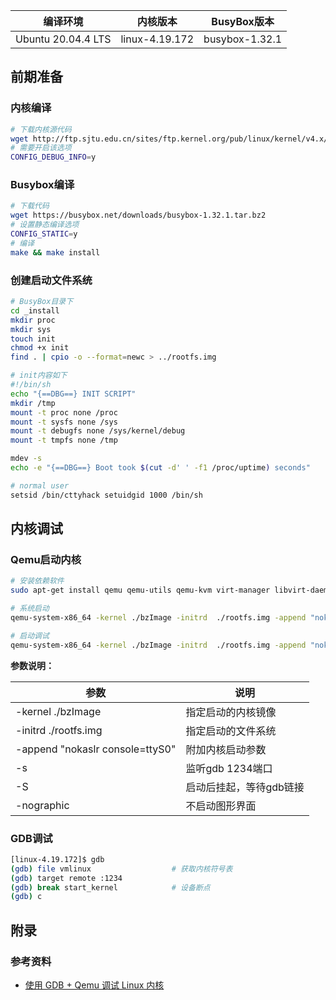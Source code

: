 | 编译环境           | 内核版本       | BusyBox版本    |
| ------------------ | -------------- | -------------- |
| Ubuntu 20.04.4 LTS | linux-4.19.172 | busybox-1.32.1 |



## 前期准备

### 内核编译

```bash
# 下载内核源代码
wget http://ftp.sjtu.edu.cn/sites/ftp.kernel.org/pub/linux/kernel/v4.x/linux-4.19.172.tar.gz
# 需要开启该选项
CONFIG_DEBUG_INFO=y 
```

### Busybox编译

```bash
# 下载代码
wget https://busybox.net/downloads/busybox-1.32.1.tar.bz2
# 设置静态编译选项
CONFIG_STATIC=y
# 编译
make && make install
```

### 创建启动文件系统

```bash
# BusyBox目录下
cd _install
mkdir proc
mkdir sys
touch init
chmod +x init
find . | cpio -o --format=newc > ../rootfs.img
```

```bash
# init内容如下
#!/bin/sh
echo "{==DBG==} INIT SCRIPT"
mkdir /tmp
mount -t proc none /proc
mount -t sysfs none /sys
mount -t debugfs none /sys/kernel/debug
mount -t tmpfs none /tmp

mdev -s 
echo -e "{==DBG==} Boot took $(cut -d' ' -f1 /proc/uptime) seconds"

# normal user
setsid /bin/cttyhack setuidgid 1000 /bin/sh
```



## 内核调试

### Qemu启动内核

```bash
# 安装依赖软件
sudo apt-get install qemu qemu-utils qemu-kvm virt-manager libvirt-daemon-system libvirt-clients bridge-utils

# 系统启动
qemu-system-x86_64 -kernel ./bzImage -initrd  ./rootfs.img -append "nokaslr console=ttyS0" -nographic

# 启动调试
qemu-system-x86_64 -kernel ./bzImage -initrd  ./rootfs.img -append "nokaslr console=ttyS0" -s -S -nographic
```

**参数说明：**

| 参数                            | 说明                    |
| ------------------------------- | ----------------------- |
| -kernel ./bzImage               | 指定启动的内核镜像      |
| -initrd ./rootfs.img            | 指定启动的文件系统      |
| -append "nokaslr console=ttyS0" | 附加内核启动参数        |
| -s                              | 监听gdb 1234端口        |
| -S                              | 启动后挂起，等待gdb链接 |
| -nographic                      | 不启动图形界面          |

### GDB调试

```bash
[linux-4.19.172]$ gdb 
(gdb) file vmlinux					# 获取内核符号表
(gdb) target remote :1234
(gdb) break start_kernel			# 设备断点
(gdb) c
```



## 附录

### 参考资料

* [使用 GDB + Qemu 调试 Linux 内核](https://www.ebpf.top/post/qemu_gdb_busybox_debug_kernel/)